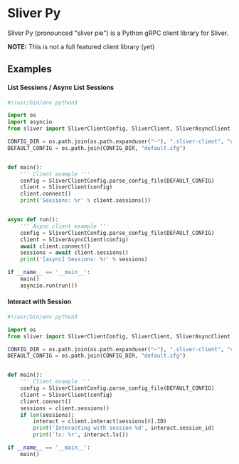 Sliver Py
==========

Sliver Py (pronounced "sliver pie") is a Python gRPC client library for Sliver.


__NOTE:__ This is not a full featured client library (yet)


## Examples

#### List Sessions / Async List Sessions
```python
#!/usr/bin/env python3

import os
import asyncio
from sliver import SliverClientConfig, SliverClient, SliverAsyncClient

CONFIG_DIR = os.path.join(os.path.expanduser("~"), ".sliver-client", "configs")
DEFAULT_CONFIG = os.path.join(CONFIG_DIR, "default.cfg")


def main():
    ''' Client example '''
    config = SliverClientConfig.parse_config_file(DEFAULT_CONFIG)
    client = SliverClient(config)
    client.connect()
    print('Sessions: %r' % client.sessions())


async def run():
    ''' Async client example '''
    config = SliverClientConfig.parse_config_file(DEFAULT_CONFIG)
    client = SliverAsyncClient(config)
    await client.connect()
    sessions = await client.sessions()
    print('[async] Sessions: %r' % sessions)

if __name__ == '__main__':
    main()
    asyncio.run(run())
```


#### Interact with Session
```python
#!/usr/bin/env python3

import os
from sliver import SliverClientConfig, SliverClient, SliverAsyncClient

CONFIG_DIR = os.path.join(os.path.expanduser("~"), ".sliver-client", "configs")
DEFAULT_CONFIG = os.path.join(CONFIG_DIR, "default.cfg")


def main():
    ''' Client example '''
    config = SliverClientConfig.parse_config_file(DEFAULT_CONFIG)
    client = SliverClient(config)
    client.connect()
    sessions = client.sessions()
    if len(sessions):
        interact = client.interact(sessions[0].ID)
        print('Interacting with session %d', interact.session_id)
        print('ls: %r', interact.ls())

if __name__ == '__main__':
    main()
```